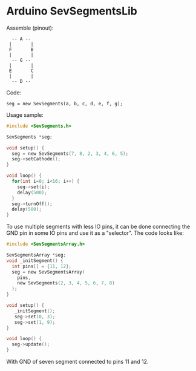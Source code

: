Arduino SevSegmentsLib
======================


Assemble (pinout):

```
  -- A --
 |       |
 F       B
 |       |
  -- G --
 |       |
 E       C
 |       |
  -- D --
```

Code:
```
seg = new SevSegments(a, b, c, d, e, f, g);
```


Usage sample:

``` c
#include <SevSegments.h>

SevSegments *seg;

void setup() {
  seg = new SevSegments(7, 8, 2, 3, 4, 6, 5);
  seg->setCathode();
}

void loop() {
  for(int i=0; i<16; i++) {
    seg->set(i);
    delay(500);
  }
  seg->turnOff();
  delay(500);
}
```

To use multiple segments with less IO pins, it can be done connecting the GND pin in some IO pins and use it as a "selector".
The code looks like:

``` c
#include <SevSegmentsArray.h>

SevSegmentsArray *seg;
void _initSegment() {
  int pins[] = {11, 12};
  seg = new SevSegmentsArray(
    pins,
    new SevSegments(2, 3, 4, 5, 6, 7, 8)
  );
}

void setup() {
   _initSegment();
   seg->set(0, 3);
   seg->set(1, 9);
}

void loop() {
  seg->update();
}
```

With GND of seven segment connected to pins 11 and 12.

